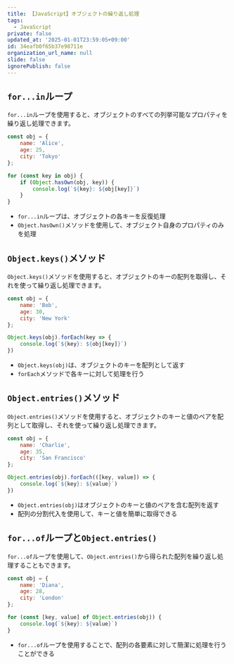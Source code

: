```yaml
---
title: 【JavaScript】オブジェクトの繰り返し処理
tags:
  - JavaScript
private: false
updated_at: '2025-01-01T23:59:05+09:00'
id: 34eafb0f65b37e98711e
organization_url_name: null
slide: false
ignorePublish: false
---
```

## `for...in`ループ

`for...in`ループを使用すると、オブジェクトのすべての列挙可能なプロパティを繰り返し処理できます。

```js
const obj = {
    name: 'Alice',
    age: 25,
    city: 'Tokyo'
};

for (const key in obj) {
    if (Object.hasOwn(obj, key)) {
        console.log(`${key}: ${obj[key]}`)
    }
}
```

- `for...in`ループは、オブジェクトの各キーを反復処理
- `Object.hasOwn()`メソッドを使用して、オブジェクト自身のプロパティのみを処理

## `Object.keys()`メソッド

`Object.keys()`メソッドを使用すると、オブジェクトのキーの配列を取得し、それを使って繰り返し処理できます。

```js
const obj = {
    name: 'Bob',
    age: 30,
    city: 'New York'
};

Object.keys(obj).forEach(key => {
    console.log(`${key}: ${obj[key]}`)
})
```

- `Object.keys(obj)`は、オブジェクトのキーを配列として返す
- `forEach`メソッドで各キーに対して処理を行う

## `Object.entries()`メソッド

`Object.entries()`メソッドを使用すると、オブジェクトのキーと値のペアを配列として取得し、それを使って繰り返し処理できます。

```javascript
const obj = {
    name: 'Charlie',
    age: 35,
    city: 'San Francisco'
};

Object.entries(obj).forEach(([key, value]) => {
    console.log(`${key}: ${value}`)
})
```

- `Object.entries(obj)`はオブジェクトのキーと値のペアを含む配列を返す
- 配列の分割代入を使用して、キーと値を簡単に取得できる

## `for...of`ループと`Object.entries()`

`for...of`ループを使用して、`Object.entries()`から得られた配列を繰り返し処理することもできます。

```javascript
const obj = {
    name: 'Diana',
    age: 28,
    city: 'London'
};

for (const [key, value] of Object.entries(obj)) {
    console.log(`${key}: ${value}`)
}
```

- `for...of`ループを使用することで、配列の各要素に対して簡潔に処理を行うことができる
